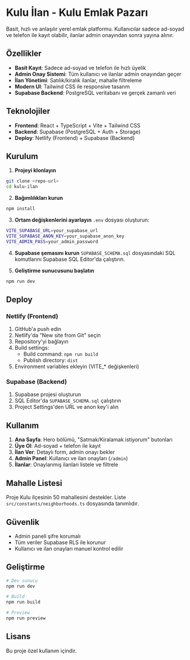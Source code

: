 # Kulu İlan - Kulu Emlak Pazarı

Basit, hızlı ve anlaşılır yerel emlak platformu. Kullanıcılar sadece ad-soyad ve telefon ile kayıt olabilir, ilanlar admin onayından sonra yayına alınır.

## Özellikler

- **Basit Kayıt**: Sadece ad-soyad ve telefon ile hızlı üyelik
- **Admin Onay Sistemi**: Tüm kullanıcı ve ilanlar admin onayından geçer
- **İlan Yönetimi**: Satılık/kiralık ilanlar, mahalle filtreleme
- **Modern UI**: Tailwind CSS ile responsive tasarım
- **Supabase Backend**: PostgreSQL veritabanı ve gerçek zamanlı veri

## Teknolojiler

- **Frontend**: React + TypeScript + Vite + Tailwind CSS
- **Backend**: Supabase (PostgreSQL + Auth + Storage)
- **Deploy**: Netlify (Frontend) + Supabase (Backend)

## Kurulum

1. **Projeyi klonlayın**
```bash
git clone <repo-url>
cd kulu-ilan
```

2. **Bağımlılıkları kurun**
```bash
npm install
```

3. **Ortam değişkenlerini ayarlayın**
`.env` dosyası oluşturun:
```bash
VITE_SUPABASE_URL=your_supabase_url
VITE_SUPABASE_ANON_KEY=your_supabase_anon_key
VITE_ADMIN_PASS=your_admin_password
```

4. **Supabase şemasını kurun**
`SUPABASE_SCHEMA.sql` dosyasındaki SQL komutlarını Supabase SQL Editor'da çalıştırın.

5. **Geliştirme sunucusunu başlatın**
```bash
npm run dev
```

## Deploy

### Netlify (Frontend)
1. GitHub'a push edin
2. Netlify'da "New site from Git" seçin
3. Repository'yi bağlayın
4. Build settings:
   - Build command: `npm run build`
   - Publish directory: `dist`
5. Environment variables ekleyin (VITE_* değişkenleri)

### Supabase (Backend)
1. Supabase projesi oluşturun
2. SQL Editor'da `SUPABASE_SCHEMA.sql` çalıştırın
3. Project Settings'den URL ve anon key'i alın

## Kullanım

1. **Ana Sayfa**: Hero bölümü, "Satmak/Kiralamak istiyorum" butonları
2. **Üye Ol**: Ad-soyad + telefon ile kayıt
3. **İlan Ver**: Detaylı form, admin onayı bekler
4. **Admin Panel**: Kullanıcı ve ilan onayları (`/admin`)
5. **İlanlar**: Onaylanmış ilanları listele ve filtrele

## Mahalle Listesi

Proje Kulu ilçesinin 50 mahallesini destekler. Liste `src/constants/neighborhoods.ts` dosyasında tanımlıdır.

## Güvenlik

- Admin paneli şifre korumalı
- Tüm veriler Supabase RLS ile korunur
- Kullanıcı ve ilan onayları manuel kontrol edilir

## Geliştirme

```bash
# Dev sunucu
npm run dev

# Build
npm run build

# Preview
npm run preview
```

## Lisans

Bu proje özel kullanım içindir.